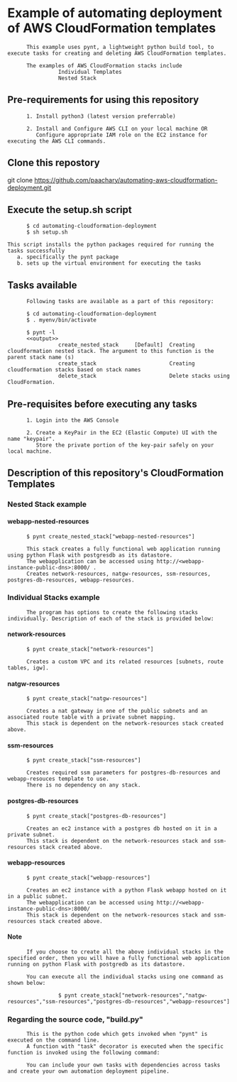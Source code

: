 #       Example of automating deployment of AWS CloudFormation templates

          This example uses pynt, a lightweight python build tool, to execute tasks for creating and deleting AWS CloudFormation templates.
          
          The examples of AWS CloudFormation stacks include 
                    Individual Templates
                    Nested Stack

## Pre-requirements for using this repository

          1. Install python3 (latest version preferrable)

          2. Install and Configure AWS CLI on your local machine OR 
             Configure appropriate IAM role on the EC2 instance for executing the AWS CLI commands.

## Clone this repostory

git clone https://github.com/paachary/automating-aws-cloudformation-deployment.git

## Execute the setup.sh script
          
          $ cd automating-cloudformation-deployment 
          $ sh setup.sh
          
    This script installs the python packages required for running the tasks successfully
       a. specifically the pynt package
       b. sets up the virtual environment for executing the tasks

## Tasks available

          Following tasks are available as a part of this repository:
          
          $ cd automating-cloudformation-deployment 
          $ . myenv/bin/activate
          
          $ pynt -l
          <<output>>
                    create_nested_stack     [Default]  Creating cloudformation nested stack. The argument to this function is the parent stack name (s) 
                    create_stack                       Creating cloudformation stacks based on stack names 
                    delete_stack                       Delete stacks using CloudFormation.
          
## Pre-requisites before executing any tasks
          
          1. Login into the AWS Console
          
          2. Create a KeyPair in the EC2 (Elastic Compute) UI with the name "keypair".
             Store the private portion of the key-pair safely on your local machine.

## Description of this repository's CloudFormation Templates

### Nested Stack example

#### webapp-nested-resources
          $ pynt create_nested_stack["webapp-nested-resources"]
          
          This stack creates a fully functional web application running using python Flask with postgresdb as its datastore. 
          The webapplication can be accessed using http://<webapp-instance-public-dns>:8000/ .
          Creates network-resources, natgw-resources, ssm-resources, postgres-db-resources, webapp-resources. 

### Individual Stacks example

          The program has options to create the following stacks individually. Description of each of the stack is provided below:

#### network-resources
          $ pynt create_stack["network-resources"]
          
          Creates a custom VPC and its related resources [subnets, route tables, igw].
         
#### natgw-resources
          $ pynt create_stack["natgw-resources"]
          
          Creates a nat gateway in one of the public subnets and an associated route table with a private subnet mapping.
          This stack is dependent on the network-resources stack created above.
          
#### ssm-resources 
          $ pynt create_stack["ssm-resources"]
          
          Creates required ssm parameters for postgres-db-resources and webapp-resouces template to use.
          There is no dependency on any stack.
          
#### postgres-db-resources
          $ pynt create_stack["postgres-db-resources"]
          
          Creates an ec2 instance with a postgres db hosted on it in a private subnet.
          This stack is dependent on the network-resources stack and ssm-resources stack created above.
          
#### webapp-resources 
          $ pynt create_stack["webapp-resources"]
          
          Creates an ec2 instance with a python Flask webapp hosted on it in a public subnet. 
          The webapplication can be accessed using http://<webapp-instance-public-dns>:8000/
          This stack is dependent on the network-resources stack and ssm-resources stack created above.
          
#### Note
          If you choose to create all the above individual stacks in the specified order, then you will have a fully functional web application running on python Flask with postgredb as its datastore.
          
          You can execute all the individual stacks using one command as shown below:
          
                    $ pynt create_stack["network-resources","natgw-resources","ssm-resources","postgres-db-resources","webapp-resources"]

### Regarding the source code, "build.py"
          This is the python code which gets invoked when "pynt" is executed on the command line.
          A function with "task" decorator is executed when the specific function is invoked using the following command:
        
          You can include your own tasks with dependencies across tasks and create your own automation deployment pipeline.
